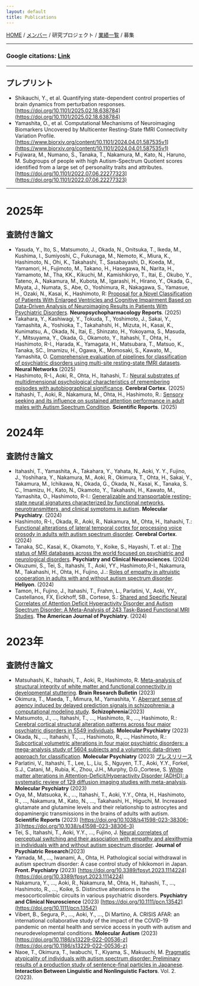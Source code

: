 ```yaml
---
layout: default
title: Publications
---
```

[HOME](https://middrshowa.github.io/) / [メンバー](./members.html) / 研究プロジェクト / [業績一覧](./publications.html) / 募集

---

### Google citations: [Link](https://scholar.google.co.jp/citations?user=5ReuaNkAAAAJ&hl=ja) 

---

## プレプリント
- Shikauchi, Y., et al. Quantifying state-dependent control properties of brain dynamics from perturbation responses. [https://doi.org/10.1101/2025.02.18.638784](https://doi.org/10.1101/2025.02.18.638784)
- Yamashita, O., et al. Computational Mechanisms of Neuroimaging Biomarkers Uncovered by Multicenter Resting-State fMRI Connectivity Variation Profile. [https://www.biorxiv.org/content/10.1101/2024.04.01.587535v1](https://www.biorxiv.org/content/10.1101/2024.04.01.587535v1)
- Fujiwara, M., Numano, S., Tanaka, T., Nakamura, M., Kato, N., Haruno, M. Subgroups of people with high Autism-Spectrum Quotient scores identified from a large set of personality traits and attributes. [https://doi.org/10.1101/2022.07.06.22277323](https://doi.org/10.1101/2022.07.06.22277323)

---
# 2025年
## 査読付き論文
- Yasuda, Y., Ito, S., Matsumoto, J., Okada, N., Onitsuka, T., Ikeda, M., Kushima, I., Sumiyoshi, C., Fukunaga, M., Nemoto, K., Miura, K., Hashimoto, N., Ohi, K., Takahashi, T., Sasabayashi, D., Koeda, M., Yamamori, H., Fujimoto, M., Takano, H., Hasegawa, N., Narita, H., Yamamoto, M., Tha, KK., Kikuchi, M., Kamishikiryo, T., Itai, E., Okubo, Y., Tateno, A., Nakamura, M., Kubota, M., Igarashi, H., Hirano, Y., Okada, G., Miyata, J., Numata, S., Abe, O., Yoshimura, R., Nakagawa, S., Yamasue, H., Ozaki, N., Kasai, K., Hashimoto, R: [Proposal for a Novel Classification of Patients With Enlarged Ventricles and Cognitive Impairment Based on Data-Driven Analysis of Neuroimaging Results in Patients With Psychiatric Disorders](https://onlinelibrary.wiley.com/doi/full/10.1002/npr2.70010). <b>Neuropsychopharmacology Reports</b>. (2025) 
- Takahara, Y., Kashiwagi, Y., Tokuda, T., Yoshimoto, J., Sakai, Y., Yamashita, A., Yoshioka, T., Takahahshi, H., Mizuta, H., Kasai, K., Kunimatsu, A., Okada, N., Itai, E., Shinzato, H., Yokoyama, S., Masuda, Y., Mitsuyama, Y., Okada, G., Okamoto, Y., Itahashi, T., Ohta, H., Hashimoto, R-I., Harada, K., Yamagata, H., Matsubara, T., Matsuo, K., Tanaka, SC., Imamizu, H., Ogawa, K., Momosaki, S., Kawato, M., Yamashita, O. [Comprehensive evaluation of pipelines for classification of psychiatric disorders using multi-site resting-state fMRI datasets](https://doi.org/10.1016/j.neunet.2025.107335). <b>Neural Networks</b> (2025)
- Hashimoto, R-I., Aoki, R., Ohta, H., Itahashi, T.: [Neural substrates of multidimensional psychological characteristics of remembering episodes with autobiographical significance](https://academic.oup.com/cercor/article/35/2/bhaf033/8039140). <b>Cerebral Cortex</b>. (2025)
- Itahashi, T., Aoki, R., Nakamura, M., Ohta, H., Hashimoto, R.: [Sensory seeking and its influence on sustained attention performance in adult males with Autism Spectrum Condition](https://www.nature.com/articles/s41598-025-88733-7). <b>Scientific Reports</b>. (2025)


# 2024年
## 査読付き論文
- Itahashi, T., Yamashita, A., Takahara, Y., Yahata, N., Aoki, Y. Y., Fujino, J., Yoshihara, Y., Nakamura, M., Aoki, R., Okimura, T., Ohta, H., Sakai, Y., Takamura, M., Ichikawa, N., Okada, G., Okada, N., Kasai, K., Tanaka, S. C., Imamizu, H., Kato, N., Okamoto, Y., Takahashi, H., Kawato, M., Yamashita, O., Hashimoto, R-I.: [Generalizable and transportable resting-state neural signatures characterized by functional networks, neurotransmitters, and clinical symptoms in autism](https://www.nature.com/articles/s41380-024-02759-3). <b>Molecular Psychiatry</b>. (2024)
- Hashimoto, R-I., Okada, R., Aoki, R., Nakamura, M., Ohta, H., Itahashi, T.: [Functional alterations of lateral temporal cortex for processing voice prosody in adults with autism spectrum disorder](https://doi.org/10.1093/cercor/bhae363). <b>Cerebral Cortex</b>. (2024)
- Tanaka, SC., Kasai, K., Okamoto, Y., Koike, S., Hayashi, T. et al.: [The status of MRI databases across the world focused on psychiatric and neurological disorders](https://onlinelibrary.wiley.com/doi/10.1111/pcn.13717). <b>Psychiatry and Clinical Neurosciences</b>. (2024)
- Okuzumi, S., Tei, S., Itahashi, T.,  Aoki, YY., Hashimoto,R-I.,  Nakamura, M., Takahashi, H., Ohta, H., Fujino, J..: [Roles of empathy in altruistic cooperation in adults with and without autism spectrum disorder](https://doi.org/10.1016/j.heliyon.2024.e36255). <b>Heliyon</b>. (2024)
- Tamon, H., Fujino, J., Itahashi, T., Frahm, L., Parlatini, V., Aoki, YY., Castellanos, FX, Eickhoff, SB., Cortese, S.: [Shared and Specific Neural Correlates of Attention Deficit Hyperactivity Disorder and Autism Spectrum Disorder: A Meta-Analysis of 243 Task-Based Functional MRI Studies](https://doi.org/10.1176/appi.ajp.20230270). <b>The American Journal of Psychiatry</b>. (2024)


# 2023年
## 査読付き論文
- Matsuhashi, K., Itahashi, T., Aoki, R., Hashimoto, R. [Meta-analysis of structural integrity of white matter and functional connectivity in developmental stuttering](https://doi.org/10.1016/j.brainresbull.2023.110827). <b>Brain Research Bulletin</b> (2023)
- Okimura, T., Maeda, T., Mimura, M., Yamashita, Y. [Aberrant sense of agency induced by delayed prediction signals in schizophrenia: a computational modeling study](https://www.nature.com/articles/s41537-023-00403-7). <b>Schizophrenia</b>(2023)
- Matsumoto, J., ..., Itahashi, T., ..., Hashimoto, R., ..., Hashimoto, R.: [Cerebral cortical structural alteration patterns across four major psychiatric disorders in 5549 individuals](https://www.nature.com/articles/s41380-023-02224-7). <b>Molecular Psychiatry</b> (2023)
- Okada, N., ..., Itahashi, T., ..., Hashimoto, R., ..., Hashimoto, R.: [Subcortical volumetric alterations in four major psychiatric disorders: a mega-analysis study of 5604 subjects and a volumetric data-driven approach for classification](https://www.nature.com/articles/s41380-023-02141-9). <b>Molecular Psychiatry</b> (2023) [プレスリリース](https://byoutai.ncnp.go.jp/info/press-release20230804/)
- Parlatini, V., Itahashi, T., Lee, L., Liu, S., Nguyen, T.T., Aoki, Y.Y., Forkel, S.J., Catani, M., Rubia, K., Zhou, J.H., Murphy, D.G.,Cortese, S. [White matter alterations in Attention-Deficit/Hyperactivity Disorder (ADHD): a systematic review of 129 diffusion imaging studies with meta-analysis](https://www.nature.com/articles/s41380-023-02173-1). <b>Molecular Psychiatry</b> (2023)
- Oya, M., Matsuoka, K., ..., Itahashi, T., Aoki, Y.Y., Ohta, H., Hashimoto, R., ..., Nakamura, M., Kato, N., ..., Takahashi, H., Higuchi, M. Increased glutamate and glutamine levels and their relationship to astrocytes and dopaminergic transmissions in the brains of adults with autism. <b>Scientific Reports</b> (2023) [https://doi.org/10.1038/s41598-023-38306-3](https://doi.org/10.1038/s41598-023-38306-3)
- Tei, S., Itahashi, T., Aoki, Y.Y., ..., Fujino, J. [Neural correlates of perceptual switching and their association with empathy and alexithymia in individuals with and without autism spectrum disorder](https://doi.org/10.1016/j.jpsychires.2023.06.035). <b>Journal of Psychiatric Research</b>(2023)
- Yamada, M., ..., Iwanami, A., Ohta, H. Pathological social withdrawal in autism spectrum disorder: A case control study of hikikomori in Japan. <b>Front. Psychiatry</b> (2023) [https://doi.org/10.3389/fpsyt.2023.1114224](https://doi.org/10.3389/fpsyt.2023.1114224)
- Nakamura, Y., ..., Aoki, R., Nakamura, M., Ohta, H., Itahashi, T., ..., Hashimoto, R., ..., Koike, S. Distinctive alterations in the mesocorticolimbic circuits in various psychiatric disorders. <b>Psychiatry and Clinical Neuroscience</b> (2023) [https://doi.org/10.1111/pcn.13542](https://doi.org/10.1111/pcn.13542)
- Vibert, B., Segura, P., ..., Aoki, Y., ..., Di Martino, A. CRISIS AFAR: an international collaborative study of the impact of the COVID-19 pandemic on mental health and service access in youth with autism and neurodevelopmental conditions. <b>Molecular Autism</b> (2023) [https://doi.org/10.1186/s13229-022-00536-z](https://doi.org/10.1186/s13229-022-00536-z)
- Naoe, T., Okimura, T., Iwabuchi, T., Kiyama, S., Makuuchi, M. [Pragmatic atypicality of individuals with autism spectrum disorder: Preliminary results of a production study of sentence-final particles in Japanese](https://doi.org/10.1515/9783110778939-010). <b>Interaction Between Linguistic and Nonlinguistic Factors</b>. Vol. 2. (2023).
